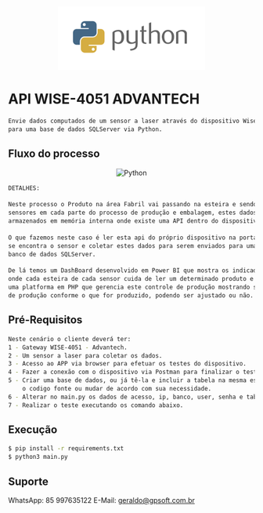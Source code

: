 <p align="center">
  <img src="./assets/python.png" width="300" alt="Python" /></a>
</p>

# API WISE-4051 ADVANTECH
```bash
Envie dados computados de um sensor a laser através do dispositivo Wise 4051 Advantech 
para uma base de dados SQLServer via Python.
```

## Fluxo do processo
<p align="center">
  <img src="./assets/fluxo.png" width="700" alt="Python" /></a>
</p>

```bash
DETALHES: 

Neste processo o Produto na área Fabril vai passando na esteira e sendo computado pelos 
sensores em cada parte do processo de produção e embalagem, estes dados computados são 
armazenados em memória interna onde existe uma API dentro do dispositivo.

O que fazemos neste caso é ler esta api do próprio dispositivo na porta específica onde 
se encontra o sensor e coletar estes dados para serem enviados para uma tabela no 
banco de dados SQLServer.

De lá temos um DashBoard desenvolvido em Power BI que mostra os indicadores de produção, 
onde cada esteira de cada sensor cuida de ler um determinado produto e para este existe 
uma platforma em PHP que gerencia este controle de produção mostrando seus indicadores 
de produção conforme o que for produzido, podendo ser ajustado ou não.

```

## Pré-Requisitos
```bash
Neste cenário o cliente deverá ter:
1 - Gateway WISE-4051 - Advantech.
2 - Um sensor a laser para coletar os dados.
3 - Acesso ao APP via browser para efetuar os testes do dispositivo.
4 - Fazer a conexão com o dispositivo via Postman para finalizar o teste.
5 - Criar uma base de dados, ou já tê-la e incluir a tabela na mesma estrutura que está.
    o codigo fonte ou mudar de acordo com sua necessidade.
6 - Alterar no main.py os dados de acesso, ip, banco, user, senha e tabela.
7 - Realizar o teste executando os comando abaixo.
```

## Execução
```bash
$ pip install -r requirements.txt
$ python3 main.py
```

## Suporte
WhatsApp: 85 997635122
E-Mail: geraldo@gpsoft.com.br
